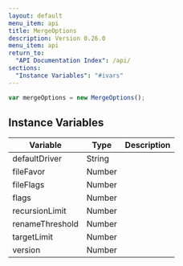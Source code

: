 ```yaml
---
layout: default
menu_item: api
title: MergeOptions
description: Version 0.26.0
menu_item: api
return_to:
  "API Documentation Index": /api/
sections:
  "Instance Variables": "#ivars"
---
```


```js
var mergeOptions = new MergeOptions();
```

## <a name="ivars"></a>Instance Variables

| Variable | Type | Description |
| --- | --- | --- |
| <a name="defaultDriver"></a>defaultDriver | String |  |
| <a name="fileFavor"></a>fileFavor | Number |  |
| <a name="fileFlags"></a>fileFlags | Number |  |
| <a name="flags"></a>flags | Number |  |
| <a name="recursionLimit"></a>recursionLimit | Number |  |
| <a name="renameThreshold"></a>renameThreshold | Number |  |
| <a name="targetLimit"></a>targetLimit | Number |  |
| <a name="version"></a>version | Number |  |

